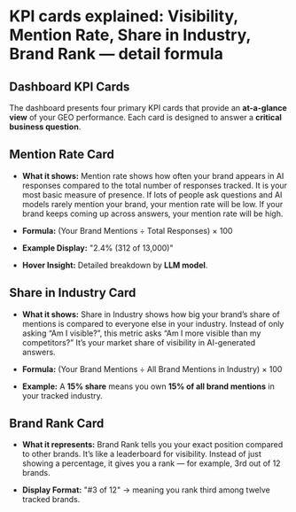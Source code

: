 # KPI cards explained: Visibility, Mention Rate, Share in Industry, Brand Rank — detail formula

## Dashboard KPI Cards

The dashboard presents four primary KPI cards that provide an **at-a-glance view** of your GEO performance.
Each card is designed to answer a **critical business question**.

## Mention Rate Card

- **What it shows:**
Mention rate shows how often your brand appears in AI responses compared to the total number of responses tracked. It is your most basic measure of presence. If lots of people ask questions and AI models rarely mention your brand, your mention rate will be low. If your brand keeps coming up across answers, your mention rate will be high.

- **Formula:**
(Your Brand Mentions ÷ Total Responses) × 100

- **Example Display:**
"2.4% (312 of 13,000)"

- **Hover Insight:**
Detailed breakdown by **LLM model**.

## Share in Industry Card

- **What it shows:**
Share in Industry shows how big your brand’s share of mentions is compared to everyone else in your industry. Instead of only asking “Am I visible?”, this metric asks “Am I more visible than my competitors?” It’s your market share of visibility in AI-generated answers.

- **Formula:**
(Your Brand Mentions ÷ All Brand Mentions in Industry) × 100

- **Example:**
A **15% share** means you own **15% of all brand mentions** in your tracked industry.

## Brand Rank Card

- **What it represents:**
Brand Rank tells you your exact position compared to other brands. It’s like a leaderboard for visibility. Instead of just showing a percentage, it gives you a rank — for example, 3rd out of 12 brands.

- **Display Format:**
"#3 of 12" → meaning you rank third among twelve tracked brands.

